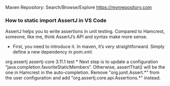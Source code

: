 Maven Repository: Search/Browse/Explore https://mvnrepository.com

### **How to static import AssertJ in VS Code**
AssertJ helps you to write assertions in unit testing. Compared to Hamcrest, someone, like me, think AssertJ’s API and syntax make more sense.
* First, you need to introduce it. In maven, it’s very straightforward. Simply define a new dependency in pom.xml:
<dependency>
    <groupId>org.assertj</groupId>
    <artifactId>assertj-core</artifactId>
    <version>3.11.1</version>
    <scope>test</scope>
</dependency>
* Next step is to update a configuration “java.completion.favoriteStaticMembers“. 
Otherwise, assertThat() will be the one in Hamcrest in the auto-completion. 
Remove "org.junit.Assert.*" from the user configuration and add "org.assertj.core.api.Assertions.*" instead.

